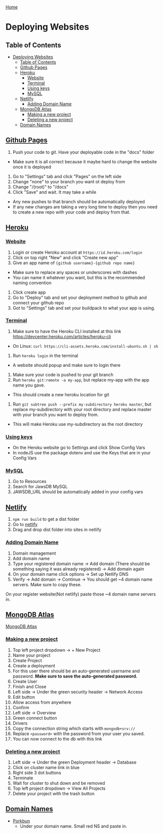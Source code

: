[Home](./README.md)

# Deploying Websites

## Table of Contents
<!-- TOC -->

- [Deploying Websites](#deploying-websites)
  - [Table of Contents](#table-of-contents)
  - [Github Pages](#github-pages)
  - [Heroku](#heroku)
    - [Website](#website)
    - [Terminal](#terminal)
    - [Using keys](#using-keys)
    - [MySQL](#mysql)
  - [Netlify](#netlify)
    - [Adding Domain Name](#adding-domain-name)
  - [MongoDB Atlas](#mongodb-atlas)
    - [Making a new project](#making-a-new-project)
    - [Deleting a new project](#deleting-a-new-project)
  - [Domain Names](#domain-names)

<!-- /TOC -->

## [Github Pages](#table-of-contents)
1. Push your code to git. Have your deployable code in the "docs" folder
  - Make sure it is all correct because it maybe hard to change the website once it is deployed
1. Go to "Settings" tab and click "Pages" on the left side
1. Change "none" to your branch you want ot deploy from
1. Change "/(root)" to "/docs"
1. Click "Save" and wait. It may take a while
  - Any new pushes to that branch should be automatically deployed
  - If any new changes are taking a very long time to deploy then you need to create a new repo with your code and deploy from that.

## [Heroku](#table-of-contents)

### [Website](#table-of-contents)
1. Login or create Heroku account at `https://id.heroku.com/login`
1. Click on top right "New" and click "Create new app"
1. Give an app name of `{github username}-{github repo name}`
  - Make sure to replace any spaces or underscores with dashes
  - You can name it whatever you want, but this is the recommended naming convention
1. Click create app
1. Go to "Deploy" tab and set your deployment method to github and connect your github repo
1. Got to "Settings" tab and set your buildpack to what your app is using.

### [Terminal](#table-of-contents)
1. Make sure to have the Heroku CLI installed at this link https://devcenter.heroku.com/articles/heroku-cli
  - On Linux: `curl https://cli-assets.heroku.com/install-ubuntu.sh | sh`
1. Run `heroku login` in the terminal
  - A website should popup and make sure to login there
1. Make sure your code is pushed to your git branch
1. Run `heroku git:remote -a my-app`, but replace my-app with the app name you gave.
  - This should create a new heroku location for git
1. Run `git subtree push --prefix my-subdirectory heroku master`, but replace my-subdirectory with your root directory and replace master with your branch you want to deploy from.
  - This will make Heroku use my-subdirectory as the root directory

### [Using keys](#table-of-contents)
- On the Heroku website go to Settings and click Show Config Vars
- In nodeJS use the package dotenv and use the Keys that are in your Config Vars

### [MySQL](#table-of-contents)
1. Go to Resources
1. Search for JawsDB MySQL
1. JAWSDB_URL should be automatically added in your config vars

## [Netlify](#table-of-contents)
1. `npm run build` to get a dist folder
2. Go to [netlify](https://app.netlify.com/)
3. Drag and drop dist folder into sites in netlify

### [Adding Domain Name](#table-of-contents)
1. Domain management
1. Add domain name
1. Type your registered domain name -> Add domain (There should be something saying it was already registered) -> Add domain again
1. On your domain name click options -> Set up Netlify DNS
1. Verify -> Add domain -> Continue -> You should get ~4 domain name servers. Make sure to copy these.

On your register website(Not netlify) paste those ~4 domain name servers in.

## [MongoDB Atlas](#table-of-contents)
[MongoDB Atlas](https://www.mongodb.com/atlas)

### [Making a new project](#table-of-contents)
1. Top left project dropdown -> + New Project
1. Name your project
1. Create Project
1. Create a deployment
1. For this user there should be an auto-generated username and password. **Make sure to save the auto-generated password.**
1. Create User
1. Finish and Close
1. Left side -> Under the green security header -> Network Access
1. Edit button
1. Allow access from anywhere
1. Confirm
1. Left side -> Overview
1. Green connect button
1. Drivers
1. Copy the connection string which starts with `mongodb+srv://`
1. Replace `<password>` with the password from your user you saved.
1. You can now connect to the db with this link

### [Deleting a new project](#table-of-contents)
1. Left side -> Under the green Deployment header -> Database
1. Click on cluster name link in blue
1. Right side 3 dot buttons
1. Terminate
1. Wait for cluster to shut down and be removed
1. Top left project dropdown -> View All Projects
1. Delete your project with the trash button

## [Domain Names](#table-of-contents)
- [Porkbun](https://porkbun.com/)
  - Under your domain name. Small red NS and paste in.